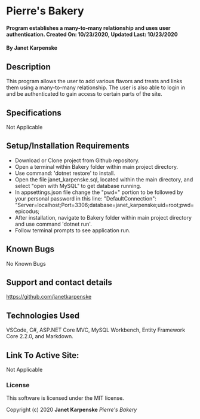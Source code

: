 # Pierre's Bakery

#### Program establishes a many-to-many relationship and uses user authentication. Created On: 10/23/2020, Updated Last: 10/23/2020

#### By Janet Karpenske

## Description

This program allows the user to add various flavors and treats and links them using a many-to-many relationship. The user is also able to login in and be authenticated to gain access to certain parts of the site.

## Specifications
Not Applicable

## Setup/Installation Requirements

* Download or Clone project from Github repository.
* Open a terminal within Bakery folder within main project directory.
* Use command: 'dotnet restore' to install.
* Open the file janet_karpenske.sql, located within the main directory, and select "open with MySQL" to get database running.
* In appsettings.json file change the "pwd=" portion to be followed by your personal password in this line: "DefaultConnection": "Server=localhost;Port=3306;database=janet_karpenske;uid=root;pwd=epicodus;
* After installation, navigate to Bakery folder within main project directory and use command 'dotnet run'. 
* Follow terminal prompts to see application run.

## Known Bugs

No Known Bugs

## Support and contact details

https://github.com/janetkarpenske

## Technologies Used

VSCode, C#, ASP.NET Core MVC, MySQL Workbench, Entity Framework Core 2.2.0, and Markdown.

## Link To Active Site:
Not Applicable

### License

This software is licensed under the MIT license.

Copyright (c) 2020 **Janet Karpenske** _Pierre's Bakery_